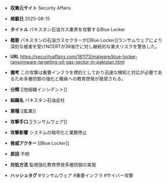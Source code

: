 - **収集元サイト**
Security Affairs

- **掲載日**
2025-08-15

- **タイトル**
パキスタン石油ガス業界を攻撃するBlue Locker

- **概要**
パキスタンの石油ガスセクターが[[Blue Locker]]ランサムウェアにより深刻な被害を受けNCERTが39省庁に対し継続的な重大リスクを警告した。

- **URL**
https://securityaffairs.com/181173/malware/blue-locker-ransomware-targeting-oil-gas-sector-in-pakistan.html

- **備考**
この攻撃は重要インフラを標的としており迅速な検知と対応が必要であるため多層防御の強化と職員への教育啓発が推奨される。

- **分類**
[[他組織インシデント]]

- **組織名**
パキスタン石油会社

- **業種**
[[鉱業]]

- **攻撃手口**
[[ランサムウェア]]

- **攻撃影響**
システムの暗号化と業務停止

- **脅威アクター**
[[Blue Locker]]

- **原因**
不明

- **対処方法**
監視強化教育啓発多層防御の実施

- **ハッシュタグ**
#ランサムウェア #重要インフラ #サイバー攻撃
